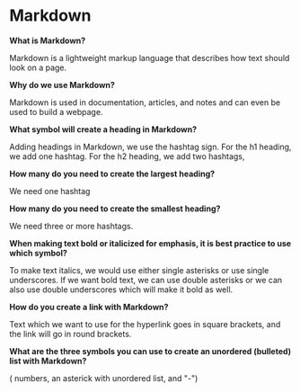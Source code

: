 # Markdown

**What is Markdown?**

Markdown is a lightweight markup language that describes how text should look on a page.

**Why do we use Markdown?**

Markdown is used in documentation, articles, and notes and can even be used to build a webpage.

**What symbol will create a heading in Markdown?**

Adding headings in Markdown, we use the hashtag sign. For the h1 heading, we add one hashtag. For the h2 heading, we add two hashtags,

**How many do you need to create the largest heading?**

We need one hashtag

**How many do you need to create the smallest heading?**

We need three or more hashtags.

**When making text bold or italicized for emphasis, it is best practice to use which symbol?**

To make text italics, we would use either single asterisks or use single underscores.
If we want bold text, we can use double asterisks or we can also use double underscores which will make it bold as well.

**How do you create a link with Markdown?**

Text which we want to use for the hyperlink goes in square brackets, and the link will go in round brackets.

**What are the three symbols you can use to create an unordered (bulleted) list with Markdown?**
 
( numbers, an asterick with unordered list,  and "-") 
